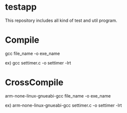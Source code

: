 testapp
=======

This repository includes all kind of test and util program.

Compile
=======

gcc file_name -o exe_name

ex) gcc settimer.c -o settimer -lrt

CrossCompile
============

arm-none-linux-gnueabi-gcc file_name -o exe_name

ex) arm-none-linux-gnueabi-gcc settimer.c -o settimer -lrt
